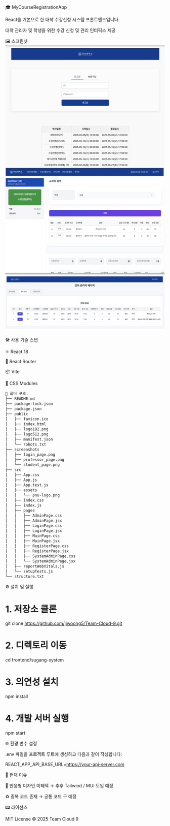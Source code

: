 🎓 MyCourseRegistrationApp

React를 기본으로 한 대학 수강신청 시스템 프론트엔드입니다.

대학 관리자 및 학생을 위한 수강 신청 및 관리 인터픽스 제공

🖼️ 스크린샷
![Login Page](./screenshots/login_page.png)
![Student Page](./screenshots/student_page.png)
![Professor Page](./screenshots/professor_page.png)




🛠️ 사용 기술 스탭

⚛️ React 18

🧽 React Router

📦 Vite

🎨 CSS Modules
```
📁 폴더 구조.
├── README.md
├── package-lock.json
├── package.json
├── public
│   ├── favicon.ico
│   ├── index.html
│   ├── logo192.png
│   ├── logo512.png
│   ├── manifest.json
│   └── robots.txt
├── screenshots
│   ├── login_page.png
│   ├── professor_page.png
│   └── student_page.png
├── src
│   ├── App.css
│   ├── App.js
│   ├── App.test.js
│   ├── assets
│   │   └── pnu-logo.png
│   ├── index.css
│   ├── index.js
│   ├── pages
│   │   ├── AdminPage.css
│   │   ├── AdminPage.jsx
│   │   ├── LoginPage.css
│   │   ├── LoginPage.jsx
│   │   ├── MainPage.css
│   │   ├── MainPage.jsx
│   │   ├── RegisterPage.css
│   │   ├── RegisterPage.jsx
│   │   ├── SystemAdminPage.css
│   │   └── SystemAdminPage.jsx
│   ├── reportWebVitals.js
│   └── setupTests.js
└── structure.txt
```


⚙️ 설치 및 실행

# 1. 저장소 클론
git clone https://github.com/jiwoong5/Team-Cloud-9.git

# 2. 디렉토리 이동
cd frontend/sugang-system

# 3. 의연성 설치
npm install

# 4. 개발 서버 실행
npm start

🌐 환경 변수 설정

.env 파일을 프로젝트 루트에 생성하고 다음과 같이 작성합니다:

REACT_APP_API_BASE_URL=https://your-api-server.com

🧪 현재 이슈

📱 반응형 디자인 미혜택 → 추후 Tailwind / MUI 도입 예정

♻️ 중복 코드 존재 → 공통 코드 구 예정

📟 라이선스

MIT License © 2025 Team Cloud 9


